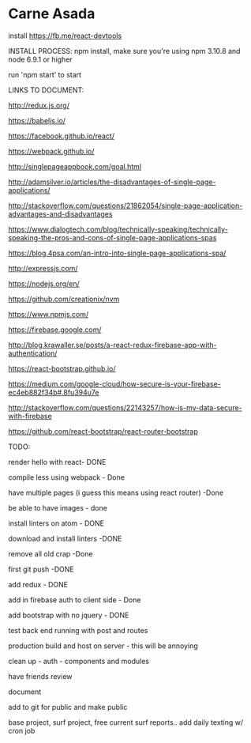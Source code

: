 # Carne Asada

install https://fb.me/react-devtools

INSTALL PROCESS: npm install, make sure you're using npm 3.10.8 and node 6.9.1 or higher

run 'npm start' to start


LINKS TO DOCUMENT:

http://redux.js.org/

https://babeljs.io/

https://facebook.github.io/react/

https://webpack.github.io/

http://singlepageappbook.com/goal.html

http://adamsilver.io/articles/the-disadvantages-of-single-page-applications/

http://stackoverflow.com/questions/21862054/single-page-application-advantages-and-disadvantages

https://www.dialogtech.com/blog/technically-speaking/technically-speaking-the-pros-and-cons-of-single-page-applications-spas

https://blog.4psa.com/an-intro-into-single-page-applications-spa/

http://expressjs.com/

https://nodejs.org/en/

https://github.com/creationix/nvm

https://www.npmjs.com/

https://firebase.google.com/

http://blog.krawaller.se/posts/a-react-redux-firebase-app-with-authentication/

https://react-bootstrap.github.io/

https://medium.com/google-cloud/how-secure-is-your-firebase-ec4eb882f34b#.8fu394u7e

http://stackoverflow.com/questions/22143257/how-is-my-data-secure-with-firebase

https://github.com/react-bootstrap/react-router-bootstrap


TODO:

render hello with react- DONE

compile less using webpack - Done

have multiple pages (i guess this means using react router) -Done

be able to have images - done

install linters on atom - DONE

download and install linters -DONE

remove all old crap -Done

first git push -DONE

add redux - DONE

add in firebase auth to client side - Done

add bootstrap with no jquery - DONE

test back end running with post and routes

production build and host on server - this will be annoying

clean up
    - auth
    - components and modules

have friends review

document

add to git for public and make public

base project, surf project, free current surf reports.. add daily texting w/ cron job
